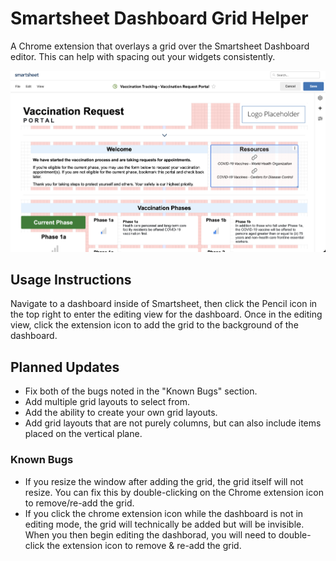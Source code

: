 # Smartsheet Dashboard Grid Helper
A Chrome extension that overlays a grid over the Smartsheet Dashboard editor. This can help with spacing out your widgets consistently.

![Example Screenshot](/screenshots/screenshot.png "Example Screenshot")

## Usage Instructions
Navigate to a dashboard inside of Smartsheet, then click the Pencil icon in the top right to enter the editing view for the dashboard. Once in the editing view, click the extension icon to add the grid to the background of the dashboard.

## Planned Updates
- Fix both of the bugs noted in the "Known Bugs" section.
- Add multiple grid layouts to select from.
- Add the ability to create your own grid layouts.
- Add grid layouts that are not purely columns, but can also include items placed on the vertical plane. 

### Known Bugs
- If you resize the window after adding the grid, the grid itself will not resize. You can fix this by double-clicking on the Chrome extension icon to remove/re-add the grid.
- If you click the chrome extension icon while the dashboard is not in editing mode, the grid will technically be added but will be invisible. When you then begin editing the dashborad, you will need to double-click the extension icon to remove & re-add the grid.
